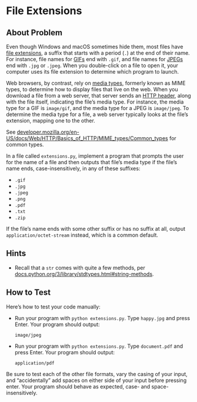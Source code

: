 # File Extensions

## About Problem

Even though Windows and macOS sometimes hide them, most files have [file extensions](https://en.wikipedia.org/wiki/Filename_extension), a suffix that starts with a period (`.`) at the end of their name. For instance, file names for [GIFs](https://en.wikipedia.org/wiki/GIF) end with `.gif`, and file names for [JPEGs](https://en.wikipedia.org/wiki/JPEG) end with `.jpg` or `.jpeg`. When you double-click on a file to open it, your computer uses its file extension to determine which program to launch.

Web browsers, by contrast, rely on [media types](https://en.wikipedia.org/wiki/Media_type), formerly known as MIME types, to determine how to display files that live on the web. When you download a file from a web server, that server sends an [HTTP header](https://en.wikipedia.org/wiki/List_of_HTTP_header_fields), along with the file itself, indicating the file’s media type. For instance, the media type for a GIF is `image/gif`, and the media type for a JPEG is `image/jpeg`. To determine the media type for a file, a web server typically looks at the file’s extension, mapping one to the other.

See [developer.mozilla.org/en-US/docs/Web/HTTP/Basics_of_HTTP/MIME_types/Common_types](https://developer.mozilla.org/en-US/docs/Web/HTTP/Basics_of_HTTP/MIME_types/Common_types) for common types.

In a file called `extensions.py`, implement a program that prompts the user for the name of a file and then outputs that file’s media type if the file’s name ends, case-insensitively, in any of these suffixes:

- `.gif`
- `.jpg`
- `.jpeg`
- `.png`
- `.pdf`
- `.txt`
- `.zip`

If the file’s name ends with some other suffix or has no suffix at all, output `application/octet-stream` instead, which is a common default.

## Hints

- Recall that a `str` comes with quite a few methods, per [docs.python.org/3/library/stdtypes.html#string-methods](https://docs.python.org/3/library/stdtypes.html#string-methods).

## How to Test

Here’s how to test your code manually:

- Run your program with `python extensions.py`. Type `happy.jpg` and press Enter. Your program should output:

  ```
  image/jpeg
  ```

- Run your program with `python extensions.py`. Type `document.pdf` and press Enter. Your program should output:

  ```
  application/pdf
  ```

Be sure to test each of the other file formats, vary the casing of your input, and “accidentally” add spaces on either side of your input before pressing enter. Your program should behave as expected, case- and space-insensitively.
